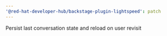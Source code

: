 ```yaml
---
'@red-hat-developer-hub/backstage-plugin-lightspeed': patch
---
```


Persist last conversation state and reload on user revisit
